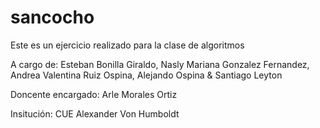# sancocho

Este es un ejercicio realizado para la clase de algoritmos

A cargo de: Esteban Bonilla Giraldo, Nasly Mariana Gonzalez Fernandez, Andrea Valentina Ruiz Ospina, Alejando Ospina & Santiago Leyton

Doncente encargado:
Arle Morales Ortiz

Insitución:
CUE Alexander Von Humboldt